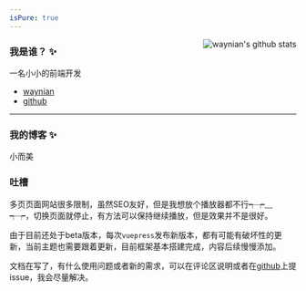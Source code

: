 ```yaml
---
isPure: true
---
```


<img align="right" class="github-readme-stats" src="https://github-readme-stats.vercel.app/api?username=waynian&show_icons=true&icon_color=0366d6&bg_color=ffffff&hide_title=true&hide=contribs&include_all_commits=true" alt="waynian's github stats"/>

###  我是谁？ ✨
一名小小的前端开发
- [waynian](https://www.waynian.com)
- [github](https://github.com/WayNian)

---
### 我的博客 ✨
小而美
### 吐槽
多页页面网站很多限制，虽然SEO友好，但是我想放个播放器都不行┭┮﹏┭┮，切换页面就停止，有方法可以保持继续播放，但是效果并不是很好。

由于目前还处于beta版本，每次`vuepress`发布新版本，都有可能有破坏性的更新，当前主题也需要跟着更新，目前框架基本搭建完成，内容后续慢慢添加。

文档在写了，有什么使用问题或者新的需求，可以在评论区说明或者在[github](https://github.com/WayNian/vuepress-theme-way/issues)上提issue，我会尽量解决。
